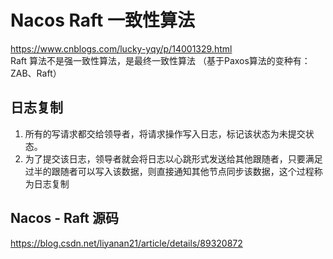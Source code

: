 # Nacos Raft 一致性算法
https://www.cnblogs.com/lucky-yqy/p/14001329.html   
Raft 算法不是强一致性算法，是最终一致性算法 （基于Paxos算法的变种有：ZAB、Raft）

## 日志复制
1. 所有的写请求都交给领导者，将请求操作写入日志，标记该状态为未提交状态。
2. 为了提交该日志，领导者就会将日志以心跳形式发送给其他跟随者，只要满足过半的跟随者可以写入该数据，则直接通知其他节点同步该数据，这个过程称为日志复制

## Nacos - Raft 源码
https://blog.csdn.net/liyanan21/article/details/89320872